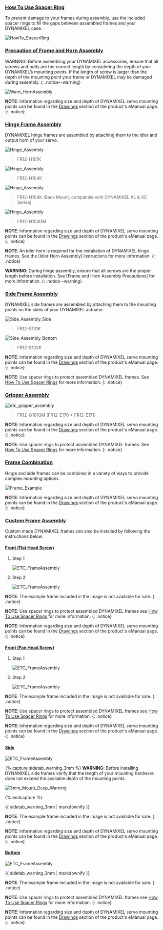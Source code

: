 
### [How To Use Spacer Ring](#how-to-use-spacer-ring)

To prevent damage to your frames during assembly, use the included spacer rings to fill the gaps between assembled frames and your DYNAMIXEL case.

![HowTo_SpacerRing](/assets/images/dxl/x/assembly/common/howto_spacering.png)

### [Precaution of Frame and Horn Assembly](#precaution-of-frame-and-horn-assembly)

WARNING: Before assembling your DYNAMIXEL accessories, ensure that all screws and bolts are the correct length by considering the depth of your DYNAMIXEL’s mounting points. If the length of screw is larger than the depth of the mounting point your frame or DYNAMIXEL may be damaged during assembly.
{: .notice--warning}

![Warn_HornAssembly](/assets/images/dxl/x/assembly/xl430/xl_xc430_warning.png)

**NOTE**: Information regarding size and depth of DYNAMIXEL servo mounting points can be found in the [Drawings](#drawings) section of the product's eManual page.
{: .notice}

### [Hinge Frame Assembly](#hinge-frame-assembly)

DYNAMIXEL hinge frames are assembled by attaching them to the idler and output horn of your servo.

![Hinge_Assembly](/assets/images/dxl/x/assembly/xc430/hinge/xc430_fr12-h101k.jpg)

> FR12-H101K

![Hinge_Assembly](/assets/images/dxl/x/assembly/xc430/hinge/xc430_fr12-h104k_01.jpg)

> FR12-H104K

![Hinge_Assembly](/assets/images/dxl/x/assembly/xc430/hinge/xc430_fr12-h104k_02.jpg)

> FR12-H104K (Back Mount, compatible with DYNAMIXEL XL & XC Series)

![Hinge_Assembly](/assets/images/dxl/x/assembly/xc430/hinge/xc430_fr12-h103gm.jpg)

> FR12-H103GM

**NOTE**: Information regarding size and depth of DYNAMIXEL servo mounting points can be found in the [Drawings](#drawings) section of the product's eManual page.
{: .notice}

**NOTE**: An idler horn is required for the installation of DYNAMIXEL hinge frames. See the [Idler Horn Assembly] instructions for more information.
{: .notice}

**WARNING**: During hinge assembly, ensure that all screws are the proper length before installation. See [Frame and Horn Assembly Precautions] for more information.
{: .notice--warning}

### [Side Frame Assembly](#side-frame-assembly)

DYNAMIXEL side frames are assembled by attaching them to the mounting points on the sides of your DYNAMIXEL actuator.

![Side_Assembly_Side](/assets/images/dxl/x/assembly/xc430/side/xc430_fr12_s101k.jpg)

> FR12-S101K

![Side_Assembly_Bottom](/assets/images/dxl/x/assembly/xc430/side/xc430_fr12_s102k.jpg)

> FR12-S102K

**NOTE**: Information regarding size and depth of DYNAMIXEL servo mounting points can be found in the [Drawings](#drawings) section of the product's eManual page.
{: .notice}

**NOTE**: Use spacer rings to protect assembled DYNAMIXEL frames. See [How To Use Spacer Rings](#how-to-use-spacer-ring) for more information.
{: .notice}

### [Gripper Assembly](#gripper-assembly)

![etc_gripper_assembly](/assets/images/dxl/x/assembly/xc430/etc/xc430_fr12_g101_e170_e171.jpg)

> FR12-G101GM (FR12-E170 + FR12-E171) 

**NOTE**: Information regarding size and depth of DYNAMIXEL servo mounting points can be found in the [Drawings](#drawings) section of the product's eManual page.
{: .notice}

**NOTE**: Use spacer rings to protect assembled DYNAMIXEL frames. See [How To Use Spacer Rings](#how-to-use-spacer-ring) for more information.
{: .notice}

### [Frame Combination](#frame-combination)

Hinge and side frames can be combined in a variety of ways to provide complex mounting options.

![Frame_Example](/assets/images/dxl/x/assembly/xl430/xl_xc430_frame_compatibility-01.jpg)

**NOTE**: Information regarding size and depth of DYNAMIXEL servo mounting points can be found in the [Drawings](#drawings) section of the product's eManual page.
{: .notice}

### [Custom Frame Assembly](#custom-frame-assembly)

Custom made DYNAMIXEL frames can also be installed by following the instructions below.

#### [Front (Flat Head Screw)](#front-flat-head-screw)

1. Step 1  

    ![ETC_FrameAssembly](/assets/images/dxl/x/assembly/xc430/etc/xc430_etc_assembly_example_front1_01.jpg)

2. Step 2  

    ![ETC_FrameAssembly](/assets/images/dxl/x/assembly/xc430/etc/xc430_etc_assembly_example_front1_02.jpg)

**NOTE**: The example frame included in the image is not available for sale.
{: .notice}

**NOTE**: Use spacer rings to protect assembled DYNAMIXEL frames see [How To Use Spacer Rings](#how-to-use-spacer-ring) for more information.
{: .notice}

**NOTE**: Information regarding size and depth of DYNAMIXEL servo mounting points can be found in the [Drawings](#drawings) section of the product's eManual page.
{: .notice}

#### [Front (Pan Head Screw)](#front-pan-head-screw)

1. Step 1
  
    ![ETC_FrameAssembly](/assets/images/dxl/x/assembly/xc430/etc/xc430_etc_assembly_example_front1_01.jpg)

2. Step 2

    ![ETC_FrameAssembly](/assets/images/dxl/x/assembly/xc430/etc/xc430_etc_assembly_example_front2_02.jpg)

**NOTE**: The example frame included in the image is not available for sale.
{: .notice}

**NOTE**: Use spacer rings to protect assembled DYNAMIXEL frames see [How To Use Spacer Rings](#how-to-use-spacer-ring) for more information.
{: .notice}

**NOTE**: Information regarding size and depth of DYNAMIXEL servo mounting points can be found in the [Drawings](#drawings) section of the product's eManual page.
{: .notice}

#### [Side](#side)

  ![ETC_FrameAssembly](/assets/images/dxl/x/assembly/xc430/etc/xc430_etc_assembly_example_side.jpg)
  
  {% capture sidetab_warning_3mm %}
  **WARNING**: Before installing DYNAMIXEL side frames verify that the length of your mounting hardware does not exceed the available depth of the mounting points.
  
  ![3mm_Mount_Deep_Warning](/assets/images/dxl/x/assembly/xc430/etc/xc430_3mm_mount_warning.jpg)
  
  {% endcapture %}
  
  <div class="notice--warning">{{ sidetab_warning_3mm | markdownify }}</div> 
  
**NOTE**: The example frame included in the image is not available for sale.
{: .notice}

**NOTE**: Information regarding size and depth of DYNAMIXEL servo mounting points can be found in the [Drawings](#drawings) section of the product's eManual page.
{: .notice}
  
#### [Bottom](#bottom)

  ![ETC_FrameAssembly](/assets/images/dxl/x/assembly/xc430/etc/xc430_etc_assembly_example_bottom.jpg)
  
  <div class="notice--warning">{{ sidetab_warning_3mm | markdownify }}</div> 
  
**NOTE**: The example frame included in the image is not available for sale.
{: .notice}

**NOTE**: Use spacer rings to protect assembled DYNAMIXEL frames see [How To Use Spacer Rings](#how-to-use-spacer-ring) for more information.
{: .notice}

**NOTE**: Information regarding size and depth of DYNAMIXEL servo mounting points can be found in the [Drawings](#drawings) section of the product's eManual page.
{: .notice}
